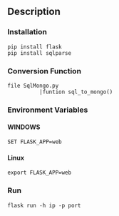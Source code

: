 ## Description
### Installation
    pip install flask
    pip install sqlparse
### Conversion Function
    file SqlMongo.py
              |funtion sql_to_mongo()
### Environment Variables
#### WINDOWS
    SET FLASK_APP=web
#### Linux
    export FLASK_APP=web
### Run
    flask run -h ip -p port